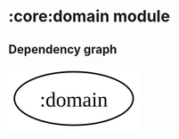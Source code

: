 # :core:domain module
## Dependency graph
![Dependency graph](../docs/images/graphs/dep_graph_domain.svg)
